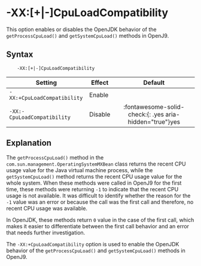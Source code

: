 <!--
* Copyright (c) 2017, 2025 IBM Corp. and others
*
* This program and the accompanying materials are made
* available under the terms of the Eclipse Public License 2.0
* which accompanies this distribution and is available at
* https://www.eclipse.org/legal/epl-2.0/ or the Apache
* License, Version 2.0 which accompanies this distribution and
* is available at https://www.apache.org/licenses/LICENSE-2.0.
*
* This Source Code may also be made available under the
* following Secondary Licenses when the conditions for such
* availability set forth in the Eclipse Public License, v. 2.0
* are satisfied: GNU General Public License, version 2 with
* the GNU Classpath Exception [1] and GNU General Public
* License, version 2 with the OpenJDK Assembly Exception [2].
*
* [1] https://www.gnu.org/software/classpath/license.html
* [2] https://openjdk.org/legal/assembly-exception.html
*
* SPDX-License-Identifier: EPL-2.0 OR Apache-2.0 OR GPL-2.0-only WITH Classpath-exception-2.0 OR GPL-2.0-only WITH OpenJDK-assembly-exception-1.0
-->

# -XX:[+|-]CpuLoadCompatibility

This option enables or disables the OpenJDK behavior of the `getProcessCpuLoad()` and `getSystemCpuLoad()` methods in OpenJ9.

## Syntax

        -XX:[+|-]CpuLoadCompatibility

| Setting               | Effect  | Default                                                                            |
|-----------------------|---------|:----------------------------------------------------------------------------------:|
| `-XX:+CpuLoadCompatibility` |  Enable   |                             |
| `-XX:-CpuLoadCompatibility` |  Disable  |   :fontawesome-solid-check:{: .yes aria-hidden="true"}<span class="sr-only">yes</span>         |

## Explanation

The `getProcessCpuLoad()` method in the `com.sun.management.OperatingSystemMXBean` class returns the recent CPU usage value for the Java virtual machine process, while the `getSystemCpuLoad()` method returns the recent CPU usage value for the whole system. When these methods were called in OpenJ9 for the first time, these methods were returning `-1` to indicate that the recent CPU usage is not available. It was difficult to identify whether the reason for the `-1` value was an error or because the call was the first call and therefore, no recent CPU usage was available.

In OpenJDK, these methods return `0` value in the case of the first call, which makes it easier to differentiate between the first call behavior and an error that needs further investigation.

The `-XX:+CpuLoadCompatibility` option is used to enable the OpenJDK behavior of the `getProcessCpuLoad()` and `getSystemCpuLoad()` methods in OpenJ9.



<!-- ==== END OF TOPIC ==== xxcpuloadcompatibility.md ==== -->
